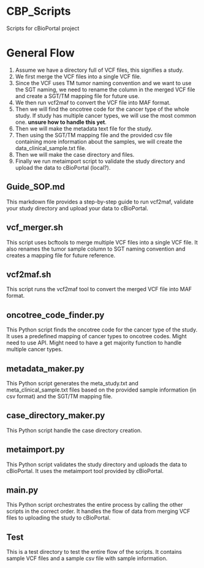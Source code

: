 # CBP_Scripts
Scripts for cBioPortal project

# General Flow
1. Assume we have a directory full of VCF files, this signifies a study.
2. We first merge the VCF files into a single VCF file.
3. Since the VCF uses TM tumor naming convention and we want to use the SGT naming, we need to rename the column in the merged VCF file and create a SGT/TM mapping file for future use.
4. We then run vcf2maf to convert the VCF file into MAF format.
5. Then we will find the oncotree code for the cancer type of the whole study. If study has multiple cancer types, we will use the most common one. **unsure how to handle this yet**.
6. Then we will make the metadata text file for the study.
7. Then using the SGT/TM mapping file and the provided csv file containing more information about the samples, we will create the data_clinical_sample.txt file.
8. Then we will make the case directory and files.
9. Finally we run metaimport script to validate the study directory and upload the data to cBioPortal (local?).

## Guide_SOP.md
This markdown file provides a step-by-step guide to run vcf2maf, validate your study directory and upload your data to cBioPortal.

## vcf_merger.sh
This script uses bcftools to merge multiple VCF files into a single VCF file. It also renames the tumor sample column to SGT naming convention and creates a mapping file for future reference.

## vcf2maf.sh
This script runs the vcf2maf tool to convert the merged VCF file into MAF format.

## oncotree_code_finder.py
This Python script finds the oncotree code for the cancer type of the study. It uses a predefined mapping of cancer types to oncotree codes. Might need to use API. Might need to have a get majority function to handle multiple cancer types.

## metadata_maker.py
This Python script generates the meta_study.txt and meta_clinical_sample.txt files based on the provided sample information (in csv format) and the SGT/TM mapping file.

## case_directory_maker.py
This Python script handle the case directory creation.

## metaimport.py
This Python script validates the study directory and uploads the data to cBioPortal. It uses the metaimport tool provided by cBioPortal.

## main.py
This Python script orchestrates the entire process by calling the other scripts in the correct order. It handles the flow of data from merging VCF files to uploading the study to cBioPortal.

## Test
This is a test directory to test the entire flow of the scripts. It contains sample VCF files and a sample csv file with sample information. 

